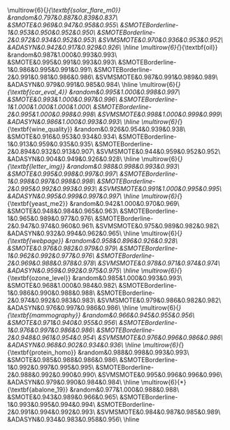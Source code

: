 \multirow{6}{*}{\textbf{solar_flare_m0}}
&random&0.797&0.887&0.839&0.837\\
&SMOTE&0.969&0.947&0.958&0.955\\
&SMOTEBorderline-1&0.953&0.950&0.952&0.950\\
&SMOTEBorderline-2&0.972&0.934&0.952&0.953\\
&SVMSMOTE&0.970&0.936&0.953&0.952\\
&ADASYN&0.942&0.917&0.929&0.926\\
\hline
\multirow{6}{*}{\textbf{oil}}
&random&0.987&1.000&0.993&0.993\\
&SMOTE&0.995&0.991&0.993&0.993\\
&SMOTEBorderline-1&0.986&0.995&0.991&0.991\\
&SMOTEBorderline-2&0.991&0.981&0.986&0.986\\
&SVMSMOTE&0.987&0.991&0.989&0.989\\
&ADASYN&0.979&0.991&0.985&0.984\\
\hline
\multirow{6}{*}{\textbf{car_eval_4}}
&random&0.995&1.000&0.998&0.997\\
&SMOTE&0.993&1.000&0.997&0.996\\
&SMOTEBorderline-1&1.000&1.000&1.000&1.000\\
&SMOTEBorderline-2&0.995&1.000&0.998&0.998\\
&SVMSMOTE&0.998&1.000&0.999&0.999\\
&ADASYN&0.986&1.000&0.993&0.993\\
\hline
\multirow{6}{*}{\textbf{wine_quality}}
&random&0.926&0.954&0.939&0.938\\
&SMOTE&0.916&0.953&0.934&0.934\\
&SMOTEBorderline-1&0.913&0.959&0.935&0.935\\
&SMOTEBorderline-2&0.894&0.932&0.913&0.907\\
&SVMSMOTE&0.944&0.959&0.952&0.952\\
&ADASYN&0.904&0.949&0.926&0.928\\
\hline
\multirow{6}{*}{\textbf{letter_img}}
&random&0.988&0.998&0.993&0.993\\
&SMOTE&0.995&0.998&0.997&0.997\\
&SMOTEBorderline-1&0.998&0.997&0.998&0.998\\
&SMOTEBorderline-2&0.995&0.992&0.993&0.993\\
&SVMSMOTE&0.991&1.000&0.995&0.995\\
&ADASYN&0.995&0.999&0.997&0.997\\
\hline
\multirow{6}{*}{\textbf{yeast_me2}}
&random&0.942&1.000&0.970&0.969\\
&SMOTE&0.948&0.984&0.965&0.963\\
&SMOTEBorderline-1&0.965&0.989&0.977&0.976\\
&SMOTEBorderline-2&0.947&0.974&0.960&0.961\\
&SVMSMOTE&0.975&0.989&0.982&0.982\\
&ADASYN&0.932&0.994&0.962&0.965\\
\hline
\multirow{6}{*}{\textbf{webpage}}
&random&0.958&0.896&0.926&0.928\\
&SMOTE&0.976&0.982&0.979&0.979\\
&SMOTEBorderline-1&0.962&0.992&0.977&0.976\\
&SMOTEBorderline-2&0.969&0.988&0.978&0.978\\
&SVMSMOTE&0.978&0.971&0.974&0.974\\
&ADASYN&0.959&0.992&0.975&0.975\\
\hline
\multirow{6}{*}{\textbf{ozone_level}}
&random&0.985&1.000&0.993&0.993\\
&SMOTE&0.968&1.000&0.984&0.982\\
&SMOTEBorderline-1&0.986&0.990&0.988&0.988\\
&SMOTEBorderline-2&0.974&0.992&0.983&0.983\\
&SVMSMOTE&0.979&0.986&0.982&0.982\\
&ADASYN&0.976&0.997&0.986&0.986\\
\hline
\multirow{6}{*}{\textbf{mammography}}
&random&0.966&0.945&0.955&0.956\\
&SMOTE&0.971&0.940&0.955&0.956\\
&SMOTEBorderline-1&0.976&0.997&0.986&0.986\\
&SMOTEBorderline-2&0.948&0.961&0.954&0.954\\
&SVMSMOTE&0.976&0.996&0.986&0.986\\
&ADASYN&0.968&0.902&0.934&0.936\\
\hline
\multirow{6}{*}{\textbf{protein_homo}}
&random&0.988&0.998&0.993&0.993\\
&SMOTE&0.985&0.988&0.986&0.986\\
&SMOTEBorderline-1&0.992&0.997&0.995&0.995\\
&SMOTEBorderline-2&0.988&0.992&0.990&0.990\\
&SVMSMOTE&0.995&0.996&0.996&0.996\\
&ADASYN&0.979&0.990&0.984&0.984\\
\hline
\multirow{6}{*}{\textbf{abalone_19}}
&random&0.977&1.000&0.988&0.988\\
&SMOTE&0.943&0.989&0.966&0.965\\
&SMOTEBorderline-1&0.993&0.995&0.994&0.994\\
&SMOTEBorderline-2&0.991&0.994&0.992&0.993\\
&SVMSMOTE&0.984&0.987&0.985&0.989\\
&ADASYN&0.934&0.983&0.958&0.956\\
\hline
